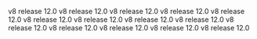 v8 release 12.0
v8 release 12.0
v8 release 12.0
v8 release 12.0
v8 release 12.0
v8 release 12.0
v8 release 12.0
v8 release 12.0
v8 release 12.0
v8 release 12.0
v8 release 12.0
v8 release 12.0
v8 release 12.0
v8 release 12.0
